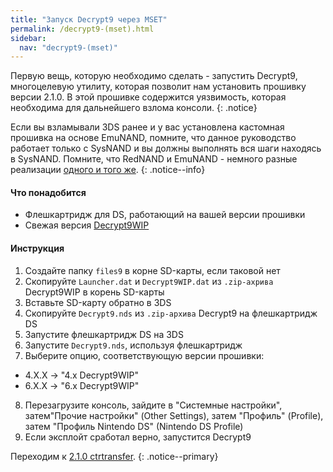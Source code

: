 ```yaml
---
title: "Запуск Decrypt9 через MSET"
permalink: /decrypt9-(mset).html
sidebar:
  nav: "decrypt9-(mset)"
---
```


Первую вещь, которую необходимо сделать - запустить Decrypt9, многоцелевую утилиту, которая позволит нам установить прошивку версии 2.1.0. В этой прошивке содержится уязвимость, которая необходима для дальнейшего взлома консоли.
{: .notice}

Если вы взламывали 3DS ранее и у вас установлена кастомная прошивка на основе EmuNAND, помните, что данное руководство работает только с SysNAND и вы должны выполнять вся шаги находясь в SysNAND. Помните, что RedNAND и EmuNAND - немного разные реализации [одного и того же](http://3dbrew.org/wiki/NAND_Redirection).
{: .notice--info}

#### <a name="what_need" />Что понадобится

* Флешкартридж для DS, работающий на вашей версии прошивки
* Свежая версия [Decrypt9WIP](https://github.com/d0k3/Decrypt9WIP/releases/latest/)

#### <a name="instructions" />Инструкция

1. Создайте папку `files9` в корне SD-карты, если таковой нет
2. Скопируйте `Launcher.dat` и `Decrypt9WIP.dat` из `.zip-ахрива` Decrypt9WIP в корень SD-карты
3. Вставьте SD-карту обратно в 3DS
4. Скопируйте `Decrypt9.nds` из `.zip-архива` Decrypt9 на флешкартридж DS
5. Запустите флешкартридж DS на 3DS
6. Запустите `Decrypt9.nds`, используя флешкартридж
7. Выберите опцию, соответствующую версии прошивки:
  + 4.X.X -> "4.x Decrypt9WIP"
  + 6.X.X -> "6.x Decrypt9WIP"
8. Перезагрузите консоль, зайдите в "Системные настройки", затем"Прочие настройки" (Other Settings), затем "Профиль" (Profile), затем "Профиль Nintendo DS" (Nintendo DS Profile)
9. Если эксплойт сработал верно, запустится Decrypt9

Переходим к [2.1.0 ctrtransfer](2.1.0-ctrtransfer).
{: .notice--primary}